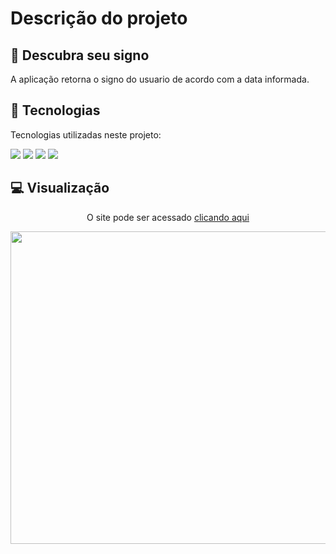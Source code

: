 # Descrição do projeto
## 💫 Descubra seu signo 
A aplicação retorna o signo do usuario de acordo com a data informada.
## 🧪 Tecnologias

Tecnologias utilizadas neste projeto: 
<p>
<img src="https://img.shields.io/badge/HTML5-E34F26?style=for-the-badge&logo=html5&logoColor=white">
<img src="https://img.shields.io/badge/CSS3-1572B6?style=for-the-badge&logo=css3&logoColor=white">
<img src="https://img.shields.io/badge/JavaScript-F7DF1E?style=for-the-badge&logo=javascript&logoColor=black">
<img src="https://img.shields.io/badge/Visual_Studio_Code-0078D4?style=for-the-badge&logo=visual%20studio%20code&logoColor=white">
</p>

## 💻  Visualização
<p align="center">O site pode ser acessado <a href="https://crissipires.github.io/Signo_Js-html-css/">clicando aqui</a></p>
<img src="https://i.imgur.com/kCLs7FB.png" width="1000px" height="500px">

